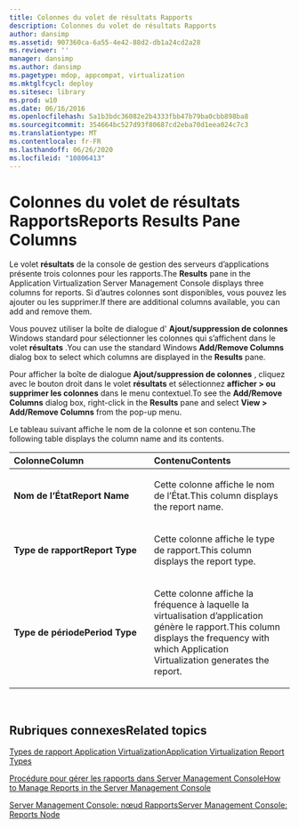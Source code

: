 ```yaml
---
title: Colonnes du volet de résultats Rapports
description: Colonnes du volet de résultats Rapports
author: dansimp
ms.assetid: 907360ca-6a55-4e42-88d2-db1a24cd2a28
ms.reviewer: ''
manager: dansimp
ms.author: dansimp
ms.pagetype: mdop, appcompat, virtualization
ms.mktglfcycl: deploy
ms.sitesec: library
ms.prod: w10
ms.date: 06/16/2016
ms.openlocfilehash: 5a1b3bdc36082e2b4333fbb47b79ba0cbb898ba8
ms.sourcegitcommit: 354664bc527d93f80687cd2eba70d1eea024c7c3
ms.translationtype: MT
ms.contentlocale: fr-FR
ms.lasthandoff: 06/26/2020
ms.locfileid: "10806413"
---
```

# <span data-ttu-id="1afa3-103">Colonnes du volet de résultats Rapports</span><span class="sxs-lookup"><span data-stu-id="1afa3-103">Reports Results Pane Columns</span></span>


<span data-ttu-id="1afa3-104">Le volet **résultats** de la console de gestion des serveurs d’applications présente trois colonnes pour les rapports.</span><span class="sxs-lookup"><span data-stu-id="1afa3-104">The **Results** pane in the Application Virtualization Server Management Console displays three columns for reports.</span></span> <span data-ttu-id="1afa3-105">Si d’autres colonnes sont disponibles, vous pouvez les ajouter ou les supprimer.</span><span class="sxs-lookup"><span data-stu-id="1afa3-105">If there are additional columns available, you can add and remove them.</span></span>

<span data-ttu-id="1afa3-106">Vous pouvez utiliser la boîte de dialogue d' **Ajout/suppression de colonnes** Windows standard pour sélectionner les colonnes qui s’affichent dans le volet **résultats** .</span><span class="sxs-lookup"><span data-stu-id="1afa3-106">You can use the standard Windows **Add/Remove Columns** dialog box to select which columns are displayed in the **Results** pane.</span></span>

<span data-ttu-id="1afa3-107">Pour afficher la boîte de dialogue **Ajout/suppression de colonnes** , cliquez avec le bouton droit dans le volet **résultats** et sélectionnez **afficher &gt; ou supprimer les colonnes** dans le menu contextuel.</span><span class="sxs-lookup"><span data-stu-id="1afa3-107">To see the **Add/Remove Columns** dialog box, right-click in the **Results** pane and select **View &gt; Add/Remove Columns** from the pop-up menu.</span></span>

<span data-ttu-id="1afa3-108">Le tableau suivant affiche le nom de la colonne et son contenu.</span><span class="sxs-lookup"><span data-stu-id="1afa3-108">The following table displays the column name and its contents.</span></span>

<table>
<colgroup>
<col width="50%" />
<col width="50%" />
</colgroup>
<thead>
<tr class="header">
<th align="left"><span data-ttu-id="1afa3-109">Colonne</span><span class="sxs-lookup"><span data-stu-id="1afa3-109">Column</span></span></th>
<th align="left"><span data-ttu-id="1afa3-110">Contenu</span><span class="sxs-lookup"><span data-stu-id="1afa3-110">Contents</span></span></th>
</tr>
</thead>
<tbody>
<tr class="odd">
<td align="left"><p><strong><span data-ttu-id="1afa3-111">Nom de l’État</span><span class="sxs-lookup"><span data-stu-id="1afa3-111">Report Name</span></span></strong></p></td>
<td align="left"><p><span data-ttu-id="1afa3-112">Cette colonne affiche le nom de l’État.</span><span class="sxs-lookup"><span data-stu-id="1afa3-112">This column displays the report name.</span></span></p></td>
</tr>
<tr class="even">
<td align="left"><p><strong><span data-ttu-id="1afa3-113">Type de rapport</span><span class="sxs-lookup"><span data-stu-id="1afa3-113">Report Type</span></span></strong></p></td>
<td align="left"><p><span data-ttu-id="1afa3-114">Cette colonne affiche le type de rapport.</span><span class="sxs-lookup"><span data-stu-id="1afa3-114">This column displays the report type.</span></span></p></td>
</tr>
<tr class="odd">
<td align="left"><p><strong><span data-ttu-id="1afa3-115">Type de période</span><span class="sxs-lookup"><span data-stu-id="1afa3-115">Period Type</span></span></strong></p></td>
<td align="left"><p><span data-ttu-id="1afa3-116">Cette colonne affiche la fréquence à laquelle la virtualisation d’application génère le rapport.</span><span class="sxs-lookup"><span data-stu-id="1afa3-116">This column displays the frequency with which Application Virtualization generates the report.</span></span></p></td>
</tr>
</tbody>
</table>

 

## <span data-ttu-id="1afa3-117">Rubriques connexes</span><span class="sxs-lookup"><span data-stu-id="1afa3-117">Related topics</span></span>


[<span data-ttu-id="1afa3-118">Types de rapport Application Virtualization</span><span class="sxs-lookup"><span data-stu-id="1afa3-118">Application Virtualization Report Types</span></span>](application-virtualization-report-types.md)

[<span data-ttu-id="1afa3-119">Procédure pour gérer les rapports dans Server Management Console</span><span class="sxs-lookup"><span data-stu-id="1afa3-119">How to Manage Reports in the Server Management Console</span></span>](how-to-manage-reports-in-the-server-management-console.md)

[<span data-ttu-id="1afa3-120">Server Management Console: nœud Rapports</span><span class="sxs-lookup"><span data-stu-id="1afa3-120">Server Management Console: Reports Node</span></span>](server-management-console-reports-node.md)

 

 





